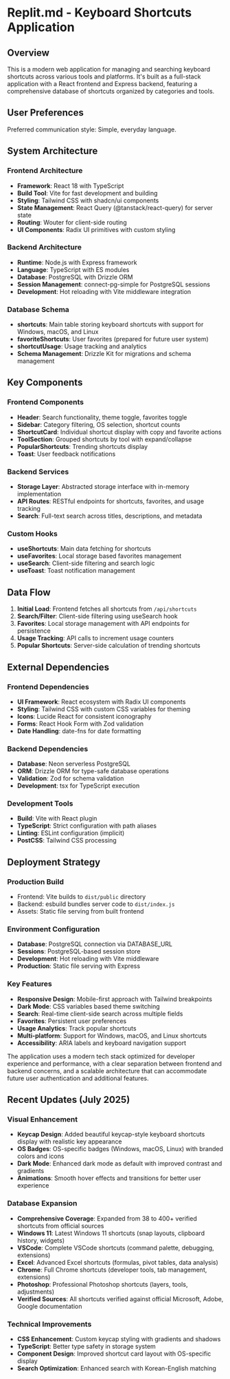 # Replit.md - Keyboard Shortcuts Application

## Overview

This is a modern web application for managing and searching keyboard shortcuts across various tools and platforms. It's built as a full-stack application with a React frontend and Express backend, featuring a comprehensive database of shortcuts organized by categories and tools.

## User Preferences

Preferred communication style: Simple, everyday language.

## System Architecture

### Frontend Architecture
- **Framework**: React 18 with TypeScript
- **Build Tool**: Vite for fast development and building
- **Styling**: Tailwind CSS with shadcn/ui components
- **State Management**: React Query (@tanstack/react-query) for server state
- **Routing**: Wouter for client-side routing
- **UI Components**: Radix UI primitives with custom styling

### Backend Architecture
- **Runtime**: Node.js with Express framework
- **Language**: TypeScript with ES modules
- **Database**: PostgreSQL with Drizzle ORM
- **Session Management**: connect-pg-simple for PostgreSQL sessions
- **Development**: Hot reloading with Vite middleware integration

### Database Schema
- **shortcuts**: Main table storing keyboard shortcuts with support for Windows, macOS, and Linux
- **favoriteShortcuts**: User favorites (prepared for future user system)
- **shortcutUsage**: Usage tracking and analytics
- **Schema Management**: Drizzle Kit for migrations and schema management

## Key Components

### Frontend Components
- **Header**: Search functionality, theme toggle, favorites toggle
- **Sidebar**: Category filtering, OS selection, shortcut counts
- **ShortcutCard**: Individual shortcut display with copy and favorite actions
- **ToolSection**: Grouped shortcuts by tool with expand/collapse
- **PopularShortcuts**: Trending shortcuts display
- **Toast**: User feedback notifications

### Backend Services
- **Storage Layer**: Abstracted storage interface with in-memory implementation
- **API Routes**: RESTful endpoints for shortcuts, favorites, and usage tracking
- **Search**: Full-text search across titles, descriptions, and metadata

### Custom Hooks
- **useShortcuts**: Main data fetching for shortcuts
- **useFavorites**: Local storage based favorites management
- **useSearch**: Client-side filtering and search logic
- **useToast**: Toast notification management

## Data Flow

1. **Initial Load**: Frontend fetches all shortcuts from `/api/shortcuts`
2. **Search/Filter**: Client-side filtering using useSearch hook
3. **Favorites**: Local storage management with API endpoints for persistence
4. **Usage Tracking**: API calls to increment usage counters
5. **Popular Shortcuts**: Server-side calculation of trending shortcuts

## External Dependencies

### Frontend Dependencies
- **UI Framework**: React ecosystem with Radix UI components
- **Styling**: Tailwind CSS with custom CSS variables for theming
- **Icons**: Lucide React for consistent iconography
- **Forms**: React Hook Form with Zod validation
- **Date Handling**: date-fns for date formatting

### Backend Dependencies
- **Database**: Neon serverless PostgreSQL
- **ORM**: Drizzle ORM for type-safe database operations
- **Validation**: Zod for schema validation
- **Development**: tsx for TypeScript execution

### Development Tools
- **Build**: Vite with React plugin
- **TypeScript**: Strict configuration with path aliases
- **Linting**: ESLint configuration (implicit)
- **PostCSS**: Tailwind CSS processing

## Deployment Strategy

### Production Build
- Frontend: Vite builds to `dist/public` directory
- Backend: esbuild bundles server code to `dist/index.js`
- Assets: Static file serving from built frontend

### Environment Configuration
- **Database**: PostgreSQL connection via DATABASE_URL
- **Sessions**: PostgreSQL-based session store
- **Development**: Hot reloading with Vite middleware
- **Production**: Static file serving with Express

### Key Features
- **Responsive Design**: Mobile-first approach with Tailwind breakpoints
- **Dark Mode**: CSS variables based theme switching
- **Search**: Real-time client-side search across multiple fields
- **Favorites**: Persistent user preferences
- **Usage Analytics**: Track popular shortcuts
- **Multi-platform**: Support for Windows, macOS, and Linux shortcuts
- **Accessibility**: ARIA labels and keyboard navigation support

The application uses a modern tech stack optimized for developer experience and performance, with a clear separation between frontend and backend concerns, and a scalable architecture that can accommodate future user authentication and additional features.

## Recent Updates (July 2025)

### Visual Enhancement
- **Keycap Design**: Added beautiful keycap-style keyboard shortcuts display with realistic key appearance
- **OS Badges**: OS-specific badges (Windows, macOS, Linux) with branded colors and icons
- **Dark Mode**: Enhanced dark mode as default with improved contrast and gradients
- **Animations**: Smooth hover effects and transitions for better user experience

### Database Expansion
- **Comprehensive Coverage**: Expanded from 38 to 400+ verified shortcuts from official sources
- **Windows 11**: Latest Windows 11 shortcuts (snap layouts, clipboard history, widgets)
- **VSCode**: Complete VSCode shortcuts (command palette, debugging, extensions)
- **Excel**: Advanced Excel shortcuts (formulas, pivot tables, data analysis)
- **Chrome**: Full Chrome shortcuts (developer tools, tab management, extensions)
- **Photoshop**: Professional Photoshop shortcuts (layers, tools, adjustments)
- **Verified Sources**: All shortcuts verified against official Microsoft, Adobe, Google documentation

### Technical Improvements
- **CSS Enhancement**: Custom keycap styling with gradients and shadows
- **TypeScript**: Better type safety in storage system
- **Component Design**: Improved shortcut card layout with OS-specific display
- **Search Optimization**: Enhanced search with Korean-English matching